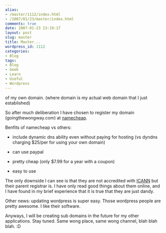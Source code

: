 ```yaml
---
alias:
- /master/1112/index.html
- /2007/01/23/master/index.html
comments: true
date: 2007-01-23 13:19:17
layout: post
slug: master
title: Master...
wordpress_id: 1112
categories:
- Blog
tags:
- Blog
- Geek
- Learn
- Useful
- Wordpress
---
```


of my own domain.  (where domain is my actual web domain that I just established)

So after much deliberation I have chosen to register my domain (goingthewongway.com) at [namecheap](http://www.namecheap.com).

Benfits of namecheap vs others:




  * include dynamic dns ability even without paying for hosting (vs dyndns charging $25/per for using your own domain)

  * can use paypal

  * pretty cheap (only $7.99 for a year with a coupon)

  * easy to use



The only downside I can see is that they are not accredited with [ICANN](http://www.icann.org) but their parent registrar is.  I have only read good things about them online, and I have found in my brief experience that it is true that they are just dandy.

Other news: updating wordpress is super easy.  Those wordpress people are pretty awesome.  I like their software.

Anyways, I will be creating sub domains in the future for my other applications.  Stay tuned.  Same wong place, same wong channel, blah blah blah.  :D
